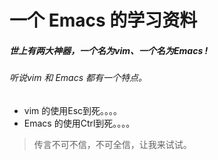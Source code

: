 # 一个 Emacs 的学习资料

##### 世上有两大神器，一个名为vim、一个名为Emacs !

###### 听说vim 和 Emacs 都有一个特点。

- vim 的使用Esc到死。。。。
- Emacs 的使用Ctrl到死。。。。

> 传言不可不信，不可全信，让我来试试。


